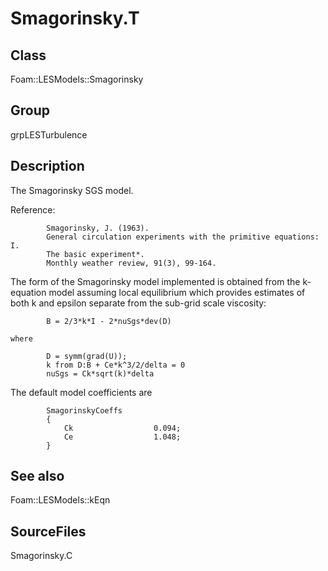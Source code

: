 # Smagorinsky.T 
## Class
Foam::LESModels::Smagorinsky

## Group
grpLESTurbulence

## Description
The Smagorinsky SGS model.

Reference:
```
        Smagorinsky, J. (1963).
        General circulation experiments with the primitive equations: I.
        The basic experiment*.
        Monthly weather review, 91(3), 99-164.
```

The form of the Smagorinsky model implemented is obtained from the
k-equation model assuming local equilibrium which provides estimates of both
k and epsilon separate from the sub-grid scale viscosity:

```
        B = 2/3*k*I - 2*nuSgs*dev(D)

where

        D = symm(grad(U));
        k from D:B + Ce*k^3/2/delta = 0
        nuSgs = Ck*sqrt(k)*delta
```

The default model coefficients are
```
        SmagorinskyCoeffs
        {
            Ck                  0.094;
            Ce                  1.048;
        }
```

## See also
Foam::LESModels::kEqn

## SourceFiles
Smagorinsky.C

